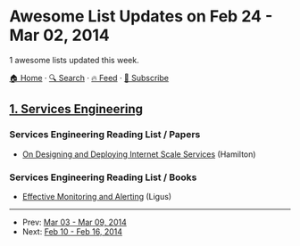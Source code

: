 # Awesome List Updates on Feb 24 - Mar 02, 2014

1 awesome lists updated this week.

[🏠 Home](/README.md) · [🔍 Search](https://www.trackawesomelist.com/search/) · [🔥 Feed](https://www.trackawesomelist.com/week/rss.xml) · [📮 Subscribe](https://trackawesomelist.us17.list-manage.com/subscribe?u=d2f0117aa829c83a63ec63c2f&id=36a103854c)



## [1. Services Engineering](/content/mmcgrana/services-engineering/week/README.md)

### Services Engineering Reading List / Papers

*   [On Designing and Deploying Internet Scale Services](http://mvdirona.com/jrh/talksAndPapers/JamesRH_Lisa.pdf) (Hamilton)

### Services Engineering Reading List / Books

*   [Effective Monitoring and Alerting](http://www.amazon.com/Effective-Monitoring-Alerting-For-Operations/dp/1449333524) (Ligus)

---

- Prev: [Mar 03 - Mar 09, 2014](/content/2014/9/README.md)
- Next: [Feb 10 - Feb 16, 2014](/content/2014/6/README.md)